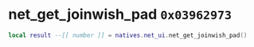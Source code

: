 # net_get_joinwish_pad `0x03962973`

```lua
local result --[[ number ]] = natives.net_ui.net_get_joinwish_pad()
```